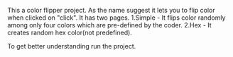 
This a color flipper project.
As the name suggest it lets you to flip color when clicked on "click".
It has two pages.
1.Simple - It flips color randomly among only four colors which are pre-defined by the coder.
2.Hex - It creates random hex color(not predefined).

To get better understanding run the project.
